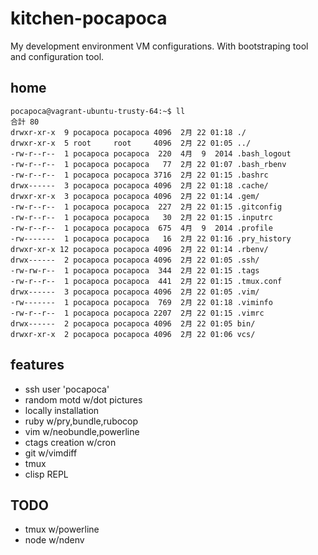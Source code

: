 # kitchen-pocapoca
My development environment VM configurations. With bootstraping tool and configuration tool.

## home

    pocapoca@vagrant-ubuntu-trusty-64:~$ ll
    合計 80
    drwxr-xr-x  9 pocapoca pocapoca 4096  2月 22 01:18 ./
    drwxr-xr-x  5 root     root     4096  2月 22 01:05 ../
    -rw-r--r--  1 pocapoca pocapoca  220  4月  9  2014 .bash_logout
    -rw-r--r--  1 pocapoca pocapoca   77  2月 22 01:07 .bash_rbenv
    -rw-r--r--  1 pocapoca pocapoca 3716  2月 22 01:15 .bashrc
    drwx------  3 pocapoca pocapoca 4096  2月 22 01:18 .cache/
    drwxr-xr-x  3 pocapoca pocapoca 4096  2月 22 01:14 .gem/
    -rw-r--r--  1 pocapoca pocapoca  227  2月 22 01:15 .gitconfig
    -rw-r--r--  1 pocapoca pocapoca   30  2月 22 01:15 .inputrc
    -rw-r--r--  1 pocapoca pocapoca  675  4月  9  2014 .profile
    -rw-------  1 pocapoca pocapoca   16  2月 22 01:16 .pry_history
    drwxr-xr-x 12 pocapoca pocapoca 4096  2月 22 01:14 .rbenv/
    drwx------  2 pocapoca pocapoca 4096  2月 22 01:05 .ssh/
    -rw-rw-r--  1 pocapoca pocapoca  344  2月 22 01:15 .tags
    -rw-r--r--  1 pocapoca pocapoca  441  2月 22 01:15 .tmux.conf
    drwx------  3 pocapoca pocapoca 4096  2月 22 01:05 .vim/
    -rw-------  1 pocapoca pocapoca  769  2月 22 01:18 .viminfo
    -rw-r--r--  1 pocapoca pocapoca 2207  2月 22 01:15 .vimrc
    drwx------  2 pocapoca pocapoca 4096  2月 22 01:05 bin/
    drwxr-xr-x  2 pocapoca pocapoca 4096  2月 22 01:06 vcs/

## features
* ssh user 'pocapoca'
* random motd w/dot pictures
* locally installation
* ruby w/pry,bundle,rubocop
* vim w/neobundle,powerline
* ctags creation w/cron
* git w/vimdiff
* tmux
* clisp REPL

## TODO
* tmux w/powerline
* node w/ndenv
